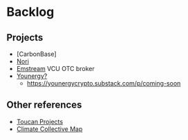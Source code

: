 # Backlog

## Projects

- [CarbonBase]
- [Nori]()
- [Emstream](https://www.emstream.co.uk/) VCU OTC broker
- [Younergy?](https://younergy.com/about/)
  - https://younergycrypto.substack.com/p/coming-soon

## Other references

- [Toucan Projects](https://toucan-protocol.notion.site/toucan-protocol/Projects-building-with-on-chain-carbon-2b1c570f0bc04083b741dc744afeda73)
- [Climate Collective Map](https://kumu.io/climate-collective/web3-climate-map)